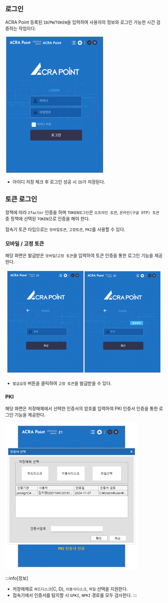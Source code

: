 ## 로그인
ACRA Point 등록된 `ID`/`PW`/`TOKEN`을 입력하여 사용자의 정보와 로그인 가능한 시간 검증하는 작업이다.

![로그인](image.png)

- 아이디 저장 체크 후 로그인 성공 시 `ID`가 저장된다.

## 토큰 로그인
정책에 따라 `2factor` 인증을 하며 `TOKEN로그인`은 `오프라인 토큰`, `온라인(구글 OTP) 토큰`중 정책에 선택된 `TOKEN`으로 인증을 해야 한다.

접속기 토큰 타입으로는 `모바일토큰`, `고정토큰`, `PKI`를 사용할 수 있다.

### 모바일 / 고정 토큰
해당 화면은 발급받은 `모바일`/`고정 토큰`을 입력하여 토큰 인증을 통한 로그인 기능을 제공한다. 

![모바일/고정 토큰](image-1.png)

- `발급요청` 버튼을 클릭하여 `고정 토큰`을 발급받을 수 있다.

### PKI
해당 화면은 저장매체에서 선택한 인증서의 암호를 입력하여 PKI 인증서 인증을 통한 로그인 기능을 제공한다.

![pki](image-2.png)

:::info[정보]
- 저장매체로 `하드디스크`(C, D), `이동식디스크`, `파일` 선택을 지원한다.  
- 접속기에서 인증서를 탐지할 시 `GPKI`, `NPKI` 경로를 모두 검사한다.
:::
